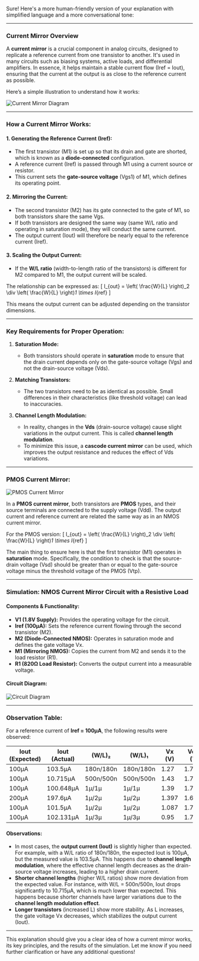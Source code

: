 Sure! Here's a more human-friendly version of your explanation with simplified language and a more conversational tone:

---

### **Current Mirror Overview**

A **current mirror** is a crucial component in analog circuits, designed to replicate a reference current from one transistor to another. It's used in many circuits such as biasing systems, active loads, and differential amplifiers. In essence, it helps maintain a stable current flow (Iref = Iout), ensuring that the current at the output is as close to the reference current as possible.

Here’s a simple illustration to understand how it works:

![Current Mirror Diagram](https://github.com/user-attachments/assets/1768da11-0189-48ea-9dc7-6f677b3c4609)

---

### **How a Current Mirror Works:**

#### 1. **Generating the Reference Current (Iref):**
- The first transistor (M1) is set up so that its drain and gate are shorted, which is known as a **diode-connected** configuration.
- A reference current (Iref) is passed through M1 using a current source or resistor.
- This current sets the **gate-source voltage** (Vgs1) of M1, which defines its operating point.

#### 2. **Mirroring the Current:**
- The second transistor (M2) has its gate connected to the gate of M1, so both transistors share the same Vgs.
- If both transistors are designed the same way (same W/L ratio and operating in saturation mode), they will conduct the same current.
- The output current (Iout) will therefore be nearly equal to the reference current (Iref).

#### 3. **Scaling the Output Current:**
- If the **W/L ratio** (width-to-length ratio of the transistors) is different for M2 compared to M1, the output current will be scaled.
  
The relationship can be expressed as:
\[ I_{out} = \left( \frac{W}{L} \right)_2 \div \left( \frac{W}{L} \right)_1 \times I_{ref} \]

This means the output current can be adjusted depending on the transistor dimensions.

---

### **Key Requirements for Proper Operation:**

1. **Saturation Mode:**
   - Both transistors should operate in **saturation** mode to ensure that the drain current depends only on the gate-source voltage (Vgs) and not the drain-source voltage (Vds).

2. **Matching Transistors:**
   - The two transistors need to be as identical as possible. Small differences in their characteristics (like threshold voltage) can lead to inaccuracies.

3. **Channel Length Modulation:**
   - In reality, changes in the **Vds** (drain-source voltage) cause slight variations in the output current. This is called **channel length modulation**.
   - To minimize this issue, a **cascode current mirror** can be used, which improves the output resistance and reduces the effect of Vds variations.

---

### **PMOS Current Mirror:**

![PMOS Current Mirror](https://github.com/user-attachments/assets/1a870006-1e99-448a-b5e7-c4ddd99f8417)

In a **PMOS current mirror**, both transistors are **PMOS** types, and their source terminals are connected to the supply voltage (Vdd). The output current and reference current are related the same way as in an NMOS current mirror.

For the PMOS version:
\[ I_{out} = \left( \frac{W}{L} \right)_2 \div \left( \frac{W}{L} \right)_1 \times I_{ref} \]

The main thing to ensure here is that the first transistor (M1) operates in **saturation** mode. Specifically, the condition to check is that the source-drain voltage (Vsd) should be greater than or equal to the gate-source voltage minus the threshold voltage of the PMOS (Vtp).

---

### **Simulation: NMOS Current Mirror Circuit with a Resistive Load**

#### **Components & Functionality:**
- **V1 (1.8V Supply):** Provides the operating voltage for the circuit.
- **Iref (100µA):** Sets the reference current flowing through the second transistor (M2).
- **M2 (Diode-Connected NMOS):** Operates in saturation mode and defines the gate voltage Vx.
- **M1 (Mirroring NMOS):** Copies the current from M2 and sends it to the load resistor (R1).
- **R1 (820Ω Load Resistor):** Converts the output current into a measurable voltage.

#### **Circuit Diagram:**

![Circuit Diagram](https://github.com/user-attachments/assets/f1a42946-8c17-4549-82df-3ef7a192b852)

---

### **Observation Table:**

For a reference current of **Iref = 100µA**, the following results were observed:

| Iout (Expected) | Iout (Actual)  | (W/L)₂       | (W/L)₁       | Vx (V) | Vout (V) |
|-----------------|----------------|--------------|--------------|--------|----------|
| 100μA           | 103.5μA        | 180n/180n    | 180n/180n    | 1.27   | 1.71     |
| 100μA           | 10.715μA       | 500n/500n    | 500n/500n    | 1.43   | 1.717    |
| 100μA           | 100.648μA      | 1μ/1μ        | 1μ/1μ        | 1.39   | 1.7174   |
| 200μA           | 197.6μA        | 1μ/2μ        | 1μ/2μ        | 1.397  | 1.63     |
| 100μA           | 101.5μA        | 1μ/2μ        | 1μ/2μ        | 1.087  | 1.716    |
| 100μA           | 102.131μA      | 1μ/3μ        | 1μ/3μ        | 0.95   | 1.7172   |

#### **Observations:**

- In most cases, the **output current (Iout)** is slightly higher than expected. For example, with a W/L ratio of 180n/180n, the expected Iout is 100µA, but the measured value is 103.5µA. This happens due to **channel length modulation**, where the effective channel length decreases as the drain-source voltage increases, leading to a higher drain current.
- **Shorter channel lengths** (higher W/L ratios) show more deviation from the expected value. For instance, with W/L = 500n/500n, Iout drops significantly to 10.715μA, which is much lower than expected. This happens because shorter channels have larger variations due to the **channel length modulation effect**.
- **Longer transistors** (increased L) show more stability. As L increases, the gate voltage Vx decreases, which stabilizes the output current (Iout).

---

This explanation should give you a clear idea of how a current mirror works, its key principles, and the results of the simulation. Let me know if you need further clarification or have any additional questions!

